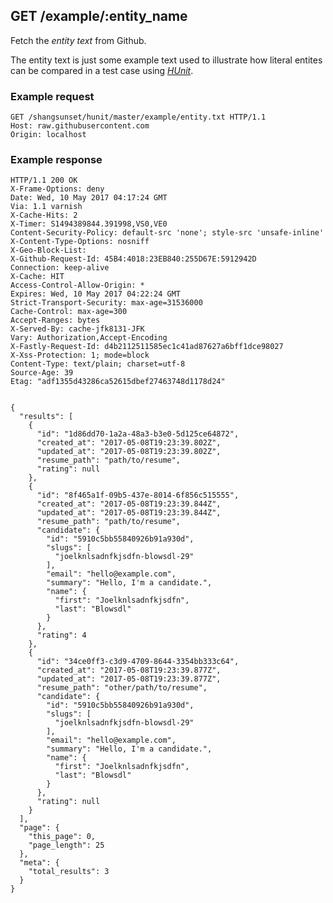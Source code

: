 ## GET /example/:entity_name
Fetch the *entity text* from Github.

The entity text is just some example text used to illustrate how literal
entites can be compared in a test case using [*HUnit*](https://github.com/shangsunset/hunit).

### Example request

    GET /shangsunset/hunit/master/example/entity.txt HTTP/1.1
    Host: raw.githubusercontent.com
    Origin: localhost
    
    
### Example response

    HTTP/1.1 200 OK
    X-Frame-Options: deny
    Date: Wed, 10 May 2017 04:17:24 GMT
    Via: 1.1 varnish
    X-Cache-Hits: 2
    X-Timer: S1494389844.391998,VS0,VE0
    Content-Security-Policy: default-src 'none'; style-src 'unsafe-inline'
    X-Content-Type-Options: nosniff
    X-Geo-Block-List: 
    X-Github-Request-Id: 45B4:4018:23EB840:255D67E:5912942D
    Connection: keep-alive
    X-Cache: HIT
    Access-Control-Allow-Origin: *
    Expires: Wed, 10 May 2017 04:22:24 GMT
    Strict-Transport-Security: max-age=31536000
    Cache-Control: max-age=300
    Accept-Ranges: bytes
    X-Served-By: cache-jfk8131-JFK
    Vary: Authorization,Accept-Encoding
    X-Fastly-Request-Id: d4b2112511585ec1c41ad87627a6bff1dce98027
    X-Xss-Protection: 1; mode=block
    Content-Type: text/plain; charset=utf-8
    Source-Age: 39
    Etag: "adf1355d43286ca52615dbef27463748d1178d24"
    
    
    {
      "results": [
        {
          "id": "1d86dd70-1a2a-48a3-b3e0-5d125ce64872",
          "created_at": "2017-05-08T19:23:39.802Z",
          "updated_at": "2017-05-08T19:23:39.802Z",
          "resume_path": "path/to/resume",
          "rating": null
        },
        {
          "id": "8f465a1f-09b5-437e-8014-6f856c515555",
          "created_at": "2017-05-08T19:23:39.844Z",
          "updated_at": "2017-05-08T19:23:39.844Z",
          "resume_path": "path/to/resume",
          "candidate": {
            "id": "5910c5bb55840926b91a930d",
            "slugs": [
              "joelknlsadnfkjsdfn-blowsdl-29"
            ],
            "email": "hello@example.com",
            "summary": "Hello, I'm a candidate.",
            "name": {
              "first": "Joelknlsadnfkjsdfn",
              "last": "Blowsdl"
            }
          },
          "rating": 4
        },
        {
          "id": "34ce0ff3-c3d9-4709-8644-3354bb333c64",
          "created_at": "2017-05-08T19:23:39.877Z",
          "updated_at": "2017-05-08T19:23:39.877Z",
          "resume_path": "other/path/to/resume",
          "candidate": {
            "id": "5910c5bb55840926b91a930d",
            "slugs": [
              "joelknlsadnfkjsdfn-blowsdl-29"
            ],
            "email": "hello@example.com",
            "summary": "Hello, I'm a candidate.",
            "name": {
              "first": "Joelknlsadnfkjsdfn",
              "last": "Blowsdl"
            }
          },
          "rating": null
        }
      ],
      "page": {
        "this_page": 0,
        "page_length": 25
      },
      "meta": {
        "total_results": 3
      }
    }
    
    


